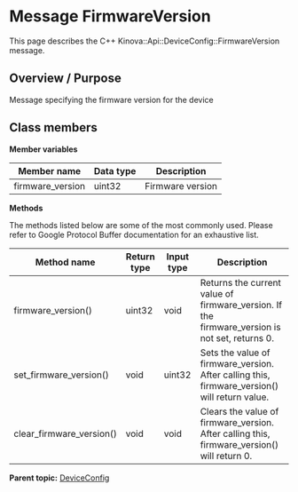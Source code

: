 # Message FirmwareVersion

This page describes the C++ Kinova::Api::DeviceConfig::FirmwareVersion message.

## Overview / Purpose

Message specifying the firmware version for the device

## Class members

 **Member variables** 

|Member name|Data type|Description|
|-----------|---------|-----------|
|firmware\_version|uint32|Firmware version|

 **Methods** 

The methods listed below are some of the most commonly used. Please refer to Google Protocol Buffer documentation for an exhaustive list.

|Method name|Return type|Input type|Description|
|-----------|-----------|----------|-----------|
|firmware\_version\(\)|uint32|void|Returns the current value of firmware\_version. If the firmware\_version is not set, returns 0.|
|set\_firmware\_version\(\)|void|uint32|Sets the value of firmware\_version. After calling this, firmware\_version\(\) will return value.|
|clear\_firmware\_version\(\)|void|void|Clears the value of firmware\_version. After calling this, firmware\_version\(\) will return 0.|

**Parent topic:** [DeviceConfig](../references/summary_DeviceConfig.md)

